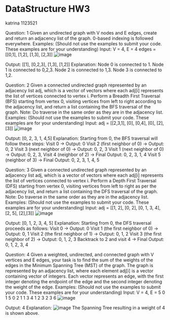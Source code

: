 # DataStructure HW3
katrina 1123521 

Question: 1
Given an undirected graph with V nodes and E edges, create and return an adjacency list of the graph. 0-based indexing is followed everywhere.
Examples: (Should not use the examples to submit your code. These examples are for your understanding)
Input:
V = 4, E = 4
edges = [[0,1], [1,2], [1,3], [2,3]]
![image](https://github.com/user-attachments/assets/d95991d4-fcf6-4e1f-abb5-0b7715ee1c69)


Output: 
[[1], [0,2,3], [1,3], [1,2]]
Explanation:
Node 0 is connected to 1.
Node 1 is connected to 0,2,3.
Node 2 is connected to 1,3.
Node 3 is connected to 1,2.

 
Question: 2
Given a connected undirected graph represented by an adjacency list adj, which is a vector of vectors where each adj[i] represents the list of vertices connected to vertex i. Perform a Breadth First Traversal (BFS) starting from vertex 0, visiting vertices from left to right according to the adjacency list, and return a list containing the BFS traversal of the graph.
Note: Do traverse in the same order as they are in the adjacency list.
Examples: (Should not use the examples to submit your code. These examples are for your understanding)
Input: adj = [[2,3,1], [0], [0,4], [0], [2], [3]]
![image](https://github.com/user-attachments/assets/c39425ff-f046-4a96-a67e-52a639567871)


Output: [0, 2, 3, 1, 4,5]
Explanation: 
Starting from 0, the BFS traversal will follow these steps: 
Visit 0 → Output: 0 
Visit 2 (first neighbor of 0) → Output: 0, 2 
Visit 3 (next neighbor of 0) → Output: 0, 2, 3 
Visit 1 (next neighbor of 0) → Output: 0, 2, 3, 
Visit 4 (neighbor of 2) → Final Output: 0, 2, 3, 1, 4
Visit 5 (neighbor of 3) → Final Output: 0, 2, 3, 1, 4, 5


Question: 3
Given a connected undirected graph represented by an adjacency list adj, which is a vector of vectors where each adj[i] represents the list of vertices connected to vertex i. Perform a Depth First Traversal (DFS) starting from vertex 0, visiting vertices from left to right as per the adjacency list, and return a list containing the DFS traversal of the graph.
Note: Do traverse in the same order as they are in the adjacency list.
Examples: (Should not use the examples to submit your code. These examples are for your understanding)
Input: adj = [[1, 2], [0, 2], [0, 1, 3, 4], [2, 5], [2],[3]]
![image](https://github.com/user-attachments/assets/1a015387-dab1-43d0-a2dd-baaf69d54b40)


Output: [0, 1, 2, 3, 4, 5]
Explanation: 
Starting from 0, the DFS traversal proceeds as follows: 
Visit 0 → Output: 0 
Visit 1 (the first neighbor of 0) → Output: 0, 1 
Visit 2 (the first neighbor of 1) → Output: 0, 1, 2 
Visit 3 (the first neighbor of 2) → Output: 0, 1, 2, 3 
Backtrack to 2 and visit 4 → Final Output: 0, 1, 2, 3, 4


Question: 4
Given a weighted, undirected, and connected graph with V vertices and E edges, your task is to find the sum of the weights of the edges in the Minimum Spanning Tree (MST) of the graph. The graph is represented by an adjacency list, where each element adj[i] is a vector containing vector of integers. Each vector represents an edge, with the first integer denoting the endpoint of the edge and the second integer denoting the weight of the edge.
Examples: (Should not use the examples to submit your code. These examples are for your understanding)
Input:
V = 4, E = 5
0 1 5
0 2 1
1 3 4
1 2 3
2 3 6
![image](https://github.com/user-attachments/assets/46a6861d-5c27-480c-90a2-c24a160d86d4)


Output:
4
Explanation:
![image](https://github.com/user-attachments/assets/d21170fa-5cea-4c55-9337-6e228c216dc3)
The Spanning Tree resulting in a weight of 4 is shown above.




